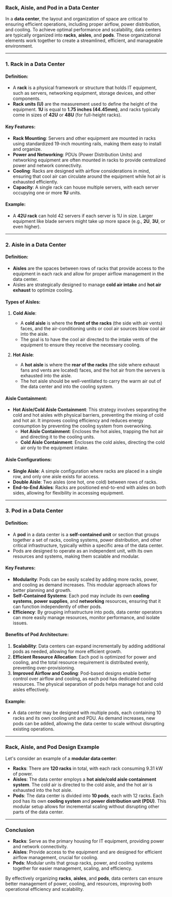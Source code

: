 ### **Rack, Aisle, and Pod in a Data Center**

In a **data center**, the layout and organization of space are critical to ensuring efficient operations, including proper airflow, power distribution, and cooling. To achieve optimal performance and scalability, data centers are typically organized into **racks**, **aisles**, and **pods**. These organizational elements work together to create a streamlined, efficient, and manageable environment.

---

### **1. Rack in a Data Center**

#### **Definition**:
- A **rack** is a physical framework or structure that holds IT equipment, such as servers, networking equipment, storage devices, and other components.
- **Rack units (U)** are the measurement used to define the height of the equipment. **1U** is equal to **1.75 inches (44.45mm)**, and racks typically come in sizes of **42U** or **48U** (for full-height racks).

#### **Key Features**:
- **Rack Mounting**: Servers and other equipment are mounted in racks using standardized 19-inch mounting rails, making them easy to install and organize.
- **Power and Networking**: PDUs (Power Distribution Units) and networking equipment are often mounted in racks to provide centralized power and network connectivity.
- **Cooling**: Racks are designed with airflow considerations in mind, ensuring that cool air can circulate around the equipment while hot air is exhausted efficiently.
- **Capacity**: A single rack can house multiple servers, with each server occupying one or more **1U** units.

#### **Example**:
- A **42U rack** can hold 42 servers if each server is 1U in size. Larger equipment like blade servers might take up more space (e.g., **2U**, **3U**, or even higher).

---

### **2. Aisle in a Data Center**

#### **Definition**:
- **Aisles** are the spaces between rows of racks that provide access to the equipment in each rack and allow for proper airflow management in the data center.
- Aisles are strategically designed to manage **cold air intake** and **hot air exhaust** to optimize cooling.

#### **Types of Aisles**:

1. **Cold Aisle**:
   - A **cold aisle** is where the **front of the racks** (the side with air vents) faces, and the air-conditioning units or cool air sources blow cool air into the aisle.
   - The goal is to have the cool air directed to the intake vents of the equipment to ensure they receive the necessary cooling.
  
2. **Hot Aisle**:
   - A **hot aisle** is where the **rear of the racks** (the side where exhaust fans and vents are located) faces, and the hot air from the servers is exhausted into the aisle.
   - The hot aisle should be well-ventilated to carry the warm air out of the data center and into the cooling system.

#### **Aisle Containment**:
- **Hot Aisle/Cold Aisle Containment**: This strategy involves separating the cold and hot aisles with physical barriers, preventing the mixing of cold and hot air. It improves cooling efficiency and reduces energy consumption by preventing the cooling system from overworking.
  - **Hot Aisle Containment**: Encloses the hot aisles, trapping the hot air and directing it to the cooling units.
  - **Cold Aisle Containment**: Encloses the cold aisles, directing the cold air only to the equipment intake.

#### **Aisle Configurations**:
- **Single Aisle**: A simple configuration where racks are placed in a single row, and only one aisle exists for access.
- **Double Aisle**: Two aisles (one hot, one cold) between rows of racks.
- **End-to-End Aisles**: Racks are positioned end-to-end with aisles on both sides, allowing for flexibility in accessing equipment.

---

### **3. Pod in a Data Center**

#### **Definition**:
- A **pod** in a data center is a **self-contained unit** or section that groups together a set of racks, cooling systems, power distribution, and other critical infrastructure, typically within a specific area of the data center.
- Pods are designed to operate as an independent unit, with its own resources and systems, making them scalable and modular.

#### **Key Features**:
- **Modularity**: Pods can be easily scaled by adding more racks, power, and cooling as demand increases. This modular approach allows for better planning and growth.
- **Self-Contained Systems**: Each pod may include its own **cooling systems**, **power supplies**, and **networking** resources, ensuring that it can function independently of other pods.
- **Efficiency**: By grouping infrastructure into pods, data center operators can more easily manage resources, monitor performance, and isolate issues.

#### **Benefits of Pod Architecture**:
1. **Scalability**: Data centers can expand incrementally by adding additional pods as needed, allowing for more efficient growth.
2. **Efficient Resource Allocation**: Each pod is optimized for power and cooling, and the total resource requirement is distributed evenly, preventing over-provisioning.
3. **Improved Airflow and Cooling**: Pod-based designs enable better control over airflow and cooling, as each pod has dedicated cooling resources. The physical separation of pods helps manage hot and cold aisles effectively.

#### **Example**:
- A data center may be designed with multiple pods, each containing 10 racks and its own cooling unit and PDU. As demand increases, new pods can be added, allowing the data center to scale without disrupting existing operations.

---

### **Rack, Aisle, and Pod Design Example**

Let's consider an example of a **modular data center**:

- **Racks**: There are **120 racks** in total, with each rack consuming 9.31 kW of power.
- **Aisles**: The data center employs a **hot aisle/cold aisle containment system**. The cold air is directed to the cold aisle, and the hot air is exhausted into the hot aisle.
- **Pods**: The data center is divided into **10 pods**, each with 12 racks. Each pod has its own **cooling system** and **power distribution unit (PDU)**. This modular setup allows for incremental scaling without disrupting other parts of the data center.

---

### **Conclusion**

- **Racks**: Serve as the primary housing for IT equipment, providing power and network connectivity.
- **Aisles**: Provide access to the equipment and are designed for efficient airflow management, crucial for cooling.
- **Pods**: Modular units that group racks, power, and cooling systems together for easier management, scaling, and efficiency.

By effectively organizing **racks**, **aisles**, and **pods**, data centers can ensure better management of power, cooling, and resources, improving both operational efficiency and scalability.
